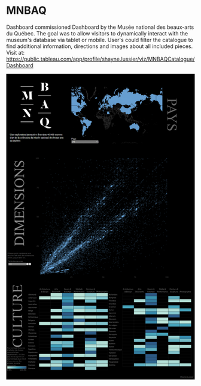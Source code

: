 # MNBAQ
Dashboard commissioned Dashboard by the Musée national des beaux-arts du Québec. The goal was to allow visitors to dynamically interact with the museum's database via tablet or mobile. User's could filter the catalogue to find additional information, directions and images about all included pieces.
<br>
Visit at: https://public.tableau.com/app/profile/shayne.lussier/viz/MNBAQCatalogue/Dashboard

![Dashboard](dashboard.png)
